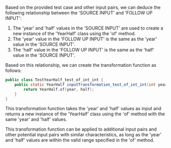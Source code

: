 Based on the provided test case and other input pairs, we can deduce the following relationship between the 'SOURCE INPUT' and 'FOLLOW UP INPUT':

1. The 'year' and 'half' values in the 'SOURCE INPUT' are used to create a new instance of the 'YearHalf' class using the 'of' method.
2. The 'year' value in the 'FOLLOW UP INPUT' is the same as the 'year' value in the 'SOURCE INPUT'.
3. The 'half' value in the 'FOLLOW UP INPUT' is the same as the 'half' value in the 'SOURCE INPUT'.

Based on this relationship, we can create the transformation function as follows:

```java
public class TestYearHalf_test_of_int_int {
    public static YearHalf inputTransformation_test_of_int_int(int year, int half)  {
        return YearHalf.of(year, half);
    }
}
```

This transformation function takes the 'year' and 'half' values as input and returns a new instance of the 'YearHalf' class using the 'of' method with the same 'year' and 'half' values.

This transformation function can be applied to additional input pairs and other potential input pairs with similar characteristics, as long as the 'year' and 'half' values are within the valid range specified in the 'of' method.